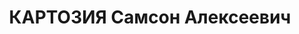 ---
title: КАРТОЗИЯ Самсон Алексеевич
description: '1893 р., м. Сухумі, абхазець, з селян, чл. ВКП(б), освіта н/вища, директор
  Дніпропетровського з-ду металургійного устаткування.

  28.10.1937 р.звинувачений у належності до к/рев. організації, розстріляний 29.10.1937
  р.

  Реабілітований 23.07.1955 р.'
---
